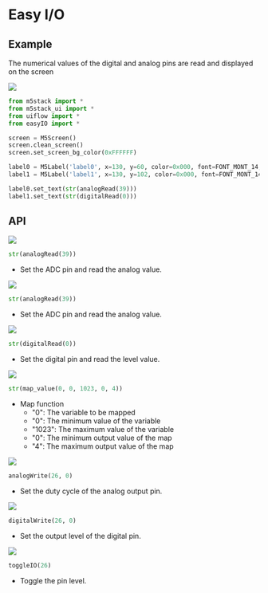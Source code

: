 # Easy I/O

## Example

The numerical values of the digital and analog pins are read and displayed on the screen

<img class="blockly_svg" src="https://m5stack.oss-cn-shenzhen.aliyuncs.com/resource/docs/static/assets/img/uiflow/blockly/hardwares/easyio/uiflow_block_easyio_demo1.svg"> 

```python
from m5stack import *
from m5stack_ui import *
from uiflow import *
from easyIO import *

screen = M5Screen()
screen.clean_screen()
screen.set_screen_bg_color(0xFFFFFF)

label0 = M5Label('label0', x=130, y=60, color=0x000, font=FONT_MONT_14, parent=None)
label1 = M5Label('label1', x=130, y=102, color=0x000, font=FONT_MONT_14, parent=None)

label0.set_text(str(analogRead(39)))
label1.set_text(str(digitalRead(0)))
```

## API

<img class="blockly_svg" src="https://m5stack.oss-cn-shenzhen.aliyuncs.com/resource/docs/static/assets/img/uiflow/blockly/hardwares/easyio/uiflow_block_easyio_analog_read_pin.svg"> 

```python
str(analogRead(39))
```

- Set the ADC pin and read the analog value.

<img class="blockly_svg" src="https://m5stack.oss-cn-shenzhen.aliyuncs.com/resource/docs/static/assets/img/uiflow/blockly/hardwares/easyio/uiflow_block_easyio_set_analog_read_pin.svg"> 

```python
str(analogRead(39))
```

- Set the ADC pin and read the analog value.

<img class="blockly_svg" src="https://m5stack.oss-cn-shenzhen.aliyuncs.com/resource/docs/static/assets/img/uiflow/blockly/hardwares/easyio/uiflow_block_easyio_digital_read_pin.svg"> 

```python
str(digitalRead(0))
```

- Set the digital pin and read the level value.

<img class="blockly_svg" src="https://m5stack.oss-cn-shenzhen.aliyuncs.com/resource/docs/static/assets/img/uiflow/blockly/hardwares/easyio/uiflow_block_easyio_map.svg"> 

```python
str(map_value(0, 0, 1023, 0, 4))
```

- Map function
  - "0": The variable to be mapped
  - "0": The minimum value of the variable
  - "1023": The maximum value of the variable
  - "0": The minimum output value of the map
  - "4": The maximum output value of the map

<img class="blockly_svg" src="https://m5stack.oss-cn-shenzhen.aliyuncs.com/resource/docs/static/assets/img/uiflow/blockly/hardwares/easyio/uiflow_block_easyio_analog_write_pin_duty.svg"> 

```python
analogWrite(26, 0)
```

- Set the duty cycle of the analog output pin.

<img class="blockly_svg" src="https://m5stack.oss-cn-shenzhen.aliyuncs.com/resource/docs/static/assets/img/uiflow/blockly/hardwares/easyio/uiflow_block_easyio_digital_write_pin_vale.svg"> 

```python
digitalWrite(26, 0)
```

- Set the output level of the digital pin.

<img class="blockly_svg" src="https://m5stack.oss-cn-shenzhen.aliyuncs.com/resource/docs/static/assets/img/uiflow/blockly/hardwares/easyio/uiflow_block_easyio_toggle_pin.svg"> 

```python
toggleIO(26)
```

- Toggle the pin level.